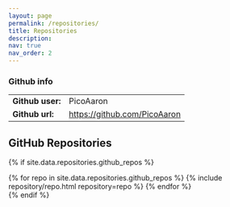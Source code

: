 ```yaml
---
layout: page
permalink: /repositories/
title: Repositories
description: 
nav: true
nav_order: 2
---
```



<div class="cv">
  <div class="card mt-3 p-3">
    <h3 class="card-title font-weight-medium">Github info</h3>
    <table class="table table-sm table-borderless table-responsive">
      <tr>
        <td class="p-1 pr-2 font-weight-bold"><b>Github user: </b></td>
        <td class="p-1 pl-2 font-weight-light text">PicoAaron</td>
      </tr>
      <tr>
        <td class="p-1 pr-2 font-weight-bold"><b>Github url: </b></td>
        <td class="p-1 pl-2 font-weight-light text"><a href="https://github.com/PicoAaron">https://github.com/PicoAaron</a></td>
      </tr>
    </table>
  </div>
</div>

<!--
## GitHub user

{% if site.data.repositories.github_users %}
<div class="repositories d-flex flex-wrap flex-md-row flex-column justify-content-between align-items-center">
  {% for user in site.data.repositories.github_users %}
    {% include repository/repo_user.html username=user %}
  {% endfor %}
</div>

---

{% if site.repo_trophies.enabled %}
{% for user in site.data.repositories.github_users %}
  {% if site.data.repositories.github_users.size > 1 %}
  <h4>{{ user }}</h4>
  {% endif %}
  <div class="repositories d-flex flex-wrap flex-md-row flex-column justify-content-between align-items-center">
  {% include repository/repo_trophies.html username=user %}
  </div>

  ---

{% endfor %}
{% endif %}
{% endif %}
-->


## GitHub Repositories

{% if site.data.repositories.github_repos %}
<div class="repositories d-flex flex-wrap flex-md-row flex-column justify-content-between align-items-center">
  {% for repo in site.data.repositories.github_repos %}
    {% include repository/repo.html repository=repo %}
  {% endfor %}
</div>
{% endif %}

